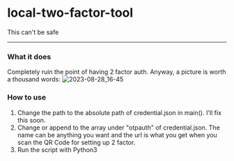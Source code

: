# local-two-factor-tool
This can't be safe

-------
### What it does
Completely ruin the point of having 2 factor auth. Anyway, a picture is worth a thousand words:
![2023-08-28_16-45](https://github.com/xantaren/local-two-factor-tool/assets/68090976/82a2a493-7a4b-447c-87e5-06bc1bebec89)

### How to use
1. Change the path to the absolute path of credential.json in main(). I'll fix this soon.
2. Change or append to the array under "otpauth" of credential.json. The name can be anything you want and the url is what you get when you scan the QR Code for setting up 2 factor.
3. Run the script with Python3
